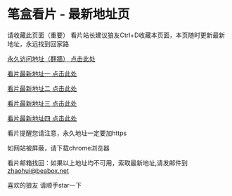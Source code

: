 # 笔盒看片 - 最新地址页

请收藏此页面（重要）
看片站长建议狼友Ctrl+D收藏本页面，本页随时更新最新地址，永远找到回家路

[永久访问地址（翻牆） 点击此处](https://beabox.net/)

[看片最新地址一 点击此处](https://bhm1g9p2c6x6.shop)

[看片最新地址二 点击此处](https://bhk4k5f8s7f6.shop)

[看片最新地址三 点击此处](https://bhj1k1h5q0z2.shop)

[看片最新地址四 点击此处](https://bhp8e0d4y7c0.shop)

看片提醒您请注意，永久地址一定要加https

如网站被屏蔽，请下载chrome浏览器

看片邮箱找回：如果以上地址均不可用，索取最新地址,请发邮件到 zhaohui@beabox.net

喜欢的狼友 请顺手star一下